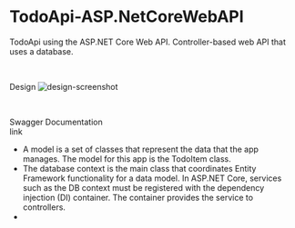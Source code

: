 # TodoApi-ASP.NetCoreWebAPI
TodoApi using the ASP.NET Core Web API. Controller-based web API that uses a database.

<br>

Design
<img href="design.jpg" alt="design-screenshot">

<br>

Swagger Documentation <br>
<img href="https://learn.microsoft.com/en-us/aspnet/core/tutorials/web-api-help-pages-using-swagger?view=aspnetcore-8.0">link</img>


<ul>
  <li>A model is a set of classes that represent the data that the app manages. The model for this app is the TodoItem class.</li>
  <li>The database context is the main class that coordinates Entity Framework functionality for a data model. In ASP.NET Core, services such as the DB context must be registered with the dependency injection (DI) container. The container provides the service to controllers.</li>
  <li></li>
</ul>